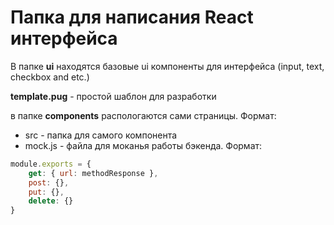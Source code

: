 # Папка для написания React интерфейса

В папке **ui** находятся базовые ui компоненты для интерфейса (input, text, checkbox and etc.)

**template.pug** - простой шаблон для разработки

в папке **components** распологаются сами страницы. Формат:
- src - папка для самого компонента
- mock.js - файла для моканья работы бэкенда. Формат:

```js
module.exports = {
    get: { url: methodResponse },
    post: {},
    put: {},
    delete: {}
}
```

